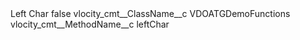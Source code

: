 <?xml version="1.0" encoding="UTF-8"?>
<CustomMetadata xmlns="http://soap.sforce.com/2006/04/metadata" xmlns:xsi="http://www.w3.org/2001/XMLSchema-instance" xmlns:xsd="http://www.w3.org/2001/XMLSchema">
    <label>Left Char</label>
    <protected>false</protected>
    <values>
        <field>vlocity_cmt__ClassName__c</field>
        <value xsi:type="xsd:string">VDOATGDemoFunctions</value>
    </values>
    <values>
        <field>vlocity_cmt__MethodName__c</field>
        <value xsi:type="xsd:string">leftChar</value>
    </values>
</CustomMetadata>
